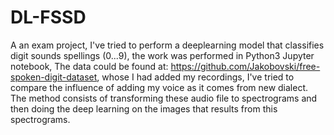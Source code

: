 # DL-FSSD
A an exam project, I've tried to perform a deeplearning model that classifies digit sounds spellings (0...9), the work was performed in Python3 Jupyter notebook, The data could be found at: https://github.com/Jakobovski/free-spoken-digit-dataset, whose I had added my recordings, I've tried to compare the influence of adding my voice as it comes from new dialect. The method consists of transforming these audio file to spectrograms and then doing the deep learning on the images that results from this spectrograms.
